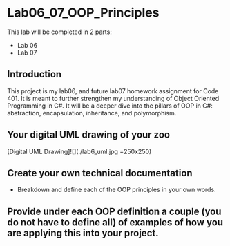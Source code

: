 # Lab06_07_OOP_Principles

This lab will be completed in 2 parts:

- Lab 06
- Lab 07

## Introduction

This project is my lab06, and future lab07 homework assignment for Code 401. It is meant to further strengthen my understanding of Object Oriented Programming in C#. It will be a deeper dive into the pillars of OOP in C#: abstraction, encapsulation, inheritance, and polymorphism.

## Your digital UML drawing of your zoo

[Digital UML Drawing]![](./lab6_uml.jpg =250x250)

## Create your own technical documentation

- Breakdown and define each of the OOP principles in your own words.

## Provide under each OOP definition a couple (you do not have to define all) of examples of how you are applying this into your project.

